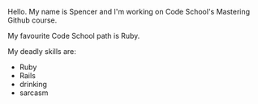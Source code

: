 Hello. My name is Spencer and I'm working on Code School's Mastering Github course.

My favourite Code School path is Ruby.

My deadly skills are:
* Ruby
* Rails
* drinking
* sarcasm
